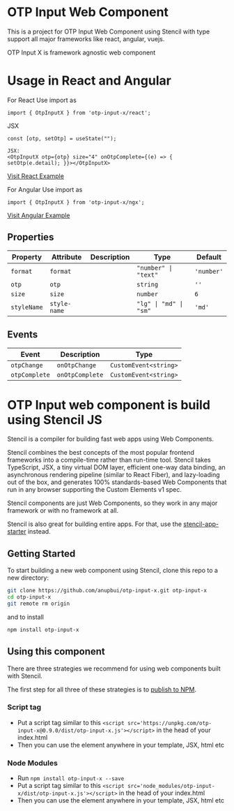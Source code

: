 
# OTP Input Web Component

This is a project for OTP Input Web Component using Stencil with type support all major frameworks like react, angular, vuejs.

OTP Input X is framework agnostic web component 

# Usage in React and Angular

For React Use import as 

```
import { OtpInputX } from 'otp-input-x/react';
```

JSX

```
const [otp, setOtp] = useState("");

JSX:
<OtpInputX otp={otp} size="4" onOtpComplete={(e) => { setOtp(e.detail); }}></OtpInputX>
```
[Visit React Example](https://codesandbox.io/s/angry-violet-5i51b?file=/src/App.js)

For Angular Use import as 

```
import { OtpInputX } from 'otp-input-x/ngx';
```

[Visit Angular Example](https://codesandbox.io/s/magical-pare-l0uyo?file=/src/app/app.component.ts)

## Properties

| Property    | Attribute    | Description | Type                   | Default    |
| ----------- | ------------ | ----------- | ---------------------- | ---------- |
| `format`    | `format`     |             | `"number" \| "text"`   | `'number'` |
| `otp`       | `otp`        |             | `string`               | `''`       |
| `size`      | `size`       |             | `number`               | `6`        |
| `styleName` | `style-name` |             | `"lg" \| "md" \| "sm"` | `'md'`     |


## Events

| Event         | Description   | Type                  |
| ------------- | ------------- | --------------------- |
| `otpChange`   |`onOtpChange`  | `CustomEvent<string>` |
| `otpComplete` |`onOtpComplete`| `CustomEvent<string>` |

#  OTP Input web component is build using Stencil JS

Stencil is a compiler for building fast web apps using Web Components.

Stencil combines the best concepts of the most popular frontend frameworks into a compile-time rather than run-time tool.  Stencil takes TypeScript, JSX, a tiny virtual DOM layer, efficient one-way data binding, an asynchronous rendering pipeline (similar to React Fiber), and lazy-loading out of the box, and generates 100% standards-based Web Components that run in any browser supporting the Custom Elements v1 spec.

Stencil components are just Web Components, so they work in any major framework or with no framework at all.

Stencil is also great for building entire apps. For that, use the [stencil-app-starter](https://github.com/ionic-team/stencil-app-starter) instead.

## Getting Started

To start building a new web component using Stencil, clone this repo to a new directory:

```bash
git clone https://github.com/anupbui/otp-input-x.git otp-input-x
cd otp-input-x
git remote rm origin
```

and to install

```bash
npm install otp-input-x
```

## Using this component

There are three strategies we recommend for using web components built with Stencil.

The first step for all three of these strategies is to [publish to NPM](https://docs.npmjs.com/getting-started/publishing-npm-packages).

### Script tag

- Put a script tag similar to this `<script src='https://unpkg.com/otp-input-x@0.9.0/dist/otp-input-x.js'></script>` in the head of your index.html
- Then you can use the element anywhere in your template, JSX, html etc

### Node Modules
- Run `npm install otp-input-x --save`
- Put a script tag similar to this `<script src='node_modules/otp-input-x/dist/otp-input-x.js'></script>` in the head of your index.html
- Then you can use the element anywhere in your template, JSX, html etc
